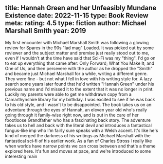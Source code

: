 title: Hannah Green and her Unfeasibly Mundane Existence
date: 2022-11-15
type: Book Review
meta:
    rating: 4.5
    type: fiction
    author: Michael Marshall Smith
    year: 2019
---
My first encounter with Michael Marshall Smith was following a glowing review for Spares in the 90s "lad mag" Loaded.  It was picked out by some reviewer and the subject matter and premise just really stood out to me, even if I wouldn't at the time have said that Sci-Fi was my "thing".
I'd go on to eat up everything that came after: Only Forward; What You Make It; and One of Us, and then persevere with the author as he dropped the "Smith" and became just Michael Marshall for a while, writing a different genre.  They were fine - but not what I fell in love with his writing style for.
A lazy search some years later found that he'd written "Hannah Green" under his previous name and I'd missed it to the extent that it was no longer in print.  Luckily my parents were able to get me withdrawn copy from a Camarthynshire library for my birthday.  I was excited to see if he was back to his old style, and I wasn't to be disappointed.
The book takes us on an adventure through the eyes of Hannah, an eleven year old who's really going through it family-wise right now, and is put in the care of her foootloose Grandfather who has a fascinating back story. The adventure takes us to hell and back with the literal devil and introduces a fantastical fungus-like imp who I'm fairly sure speaks with a Welsh accent.
It's like he's kind of merged the darkness of his writings as Michael Marshall with the fantastical sci-fi of his earlier work.  As a fan of Charles Stross I really like when worlds have narrow points we can cross between and that's a theme explored here.  It's fun and moves at pace, and we're introduced to some interesting main
